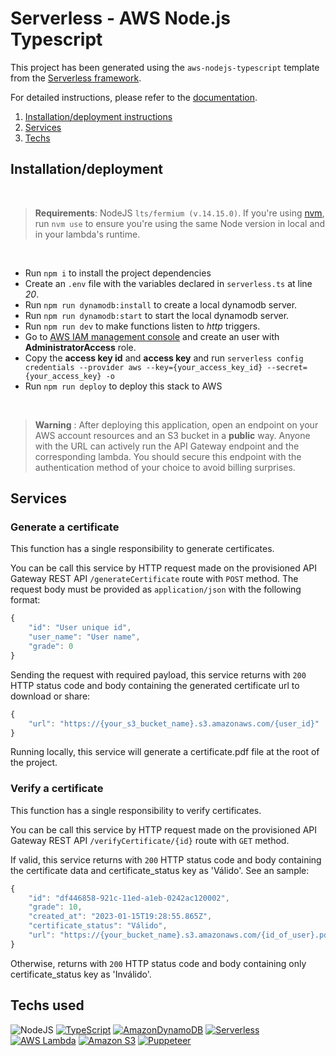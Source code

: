 # Serverless - AWS Node.js Typescript

This project has been generated using the `aws-nodejs-typescript` template from the [Serverless framework](https://www.serverless.com/).

For detailed instructions, please refer to the [documentation](https://www.serverless.com/framework/docs/providers/aws/).


1. [Installation/deployment instructions](#Installation/deployment)
2. [Services](#Services)
3. [Techs](#techs-used)


## Installation/deployment

</br>

> **Requirements**: NodeJS `lts/fermium (v.14.15.0)`. If you're using [nvm](https://github.com/nvm-sh/nvm), run `nvm use` to ensure you're using the same Node version in local and in your lambda's runtime.

</br>


- Run `npm i` to install the project dependencies
- Create an `.env` file with the variables declared in `serverless.ts` at line *20*.
- Run `npm run dynamodb:install` to create a local dynamodb server.
- Run `npm run dynamodb:start` to start the local dynamodb server.
- Run `npm run dev` to make functions listen to _http_ triggers.
- Go to [AWS IAM management console](https://aws.amazon.com/pt/iam/) and create an user with **AdministratorAccess** role.
- Copy the **access key id** and **access key** and run `serverless config credentials --provider aws --key={your_access_key_id} --secret={your_access_key} -o`
- Run `npm run deploy` to deploy this stack to AWS

</br>

> **Warning** : After deploying this application, open an endpoint on your AWS account resources and an S3 bucket in a **public** way. Anyone with the URL can actively run the API Gateway endpoint and the corresponding lambda. You should secure this endpoint with the authentication method of your choice to avoid billing surprises.

## Services

### Generate a certificate

This function has a single responsibility to generate certificates. 

You can be call this service by  HTTP request  made on the provisioned API Gateway REST API `/generateCertificate` route with `POST` method. 
The request body must be provided as `application/json` with the following format:

```TypeScript
{
    "id": "User unique id",
    "user_name": "User name",
    "grade": 0
}
```

Sending the request with required payload, this service returns with `200` HTTP status code and body containing the generated certificate url to download or share:

```TypeScript
{
    "url": "https://{your_s3_bucket_name}.s3.amazonaws.com/{user_id}"
}
```

Running locally, this service will generate a certificate.pdf file at the root of the project.

### Verify a certificate

This function has a single responsibility to verify certificates. 

You can be call this service by  HTTP request  made on the provisioned API Gateway REST API `/verifyCertificate/{id}` route with `GET` method.

If valid, this service returns with `200` HTTP status code and body containing the certificate data and certificate_status key as 'Válido'. See an sample:

```TypeScript
{
    "id": "df446858-921c-11ed-a1eb-0242ac120002",
    "grade": 10,
    "created_at": "2023-01-15T19:28:55.865Z",
    "certificate_status": "Válido",
    "url": "https://{your_bucket_name}.s3.amazonaws.com/{id_of_user}.pdf"
}
```

Otherwise, returns with `200` HTTP status code and body containing only certificate_status key as 'Inválido'.

## Techs used

![NodeJS](https://img.shields.io/badge/node.js-6DA55F?style=for-the-badge&logo=node.js&logoColor=white)
[![TypeScript](https://img.shields.io/badge/typescript-%23007ACC.svg?style=for-the-badge&logo=typescript&logoColor=white)](https://www.typescriptlang.org/)
[![AmazonDynamoDB](https://img.shields.io/badge/Amazon%20DynamoDB-4053D6?style=for-the-badge&logo=Amazon%20DynamoDB&logoColor=white)](https://aws.amazon.com/pt/dynamodb/)
[![Serverless](https://img.shields.io/badge/Serverless-black?style=for-the-badge&logo=Serverless)](https://serverless.com)
[![AWS Lambda](https://img.shields.io/badge/AWS_Lambda-f8991d?style=for-the-badge&logo=AWS+Lambda&logoColor=white)](https://aws.amazon.com/pt/lambda/)
[![Amazon S3](https://img.shields.io/badge/Amazon_S3-red?style=for-the-badge&logo=Amazon+S3&logoColor=white)](https://aws.amazon.com/pt/s3/?nc2=h_ql_prod_fs_s3)
[![Puppeteer](https://img.shields.io/badge/Puppeteer-white?style=for-the-badge&logo=Puppeteer)](https://pptr.dev/)
